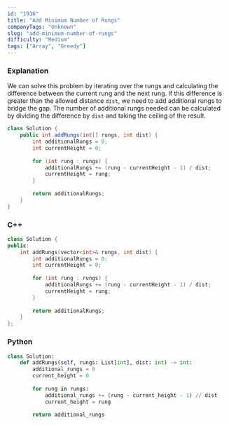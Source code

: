 ```yaml
---
id: "1936"
title: "Add Minimum Number of Rungs"
companyTags: "Unknown"
slug: "add-minimum-number-of-rungs"
difficulty: "Medium"
tags: ["Array", "Greedy"]
---
```


### Explanation
We can solve this problem by iterating over the rungs and calculating the difference between the current rung and the next rung. If this difference is greater than the allowed distance `dist`, we need to add additional rungs to bridge the gap. The number of additional rungs needed can be calculated by dividing the difference by `dist` and taking the ceiling of the result.

```java
class Solution {
    public int addRungs(int[] rungs, int dist) {
        int additionalRungs = 0;
        int currentHeight = 0;
        
        for (int rung : rungs) {
            additionalRungs += (rung - currentHeight - 1) / dist;
            currentHeight = rung;
        }
        
        return additionalRungs;
    }
}
```

### C++
```cpp
class Solution {
public:
    int addRungs(vector<int>& rungs, int dist) {
        int additionalRungs = 0;
        int currentHeight = 0;
        
        for (int rung : rungs) {
            additionalRungs += (rung - currentHeight - 1) / dist;
            currentHeight = rung;
        }
        
        return additionalRungs;
    }
};
```

### Python
```python
class Solution:
    def addRungs(self, rungs: List[int], dist: int) -> int:
        additional_rungs = 0
        current_height = 0
        
        for rung in rungs:
            additional_rungs += (rung - current_height - 1) // dist
            current_height = rung
        
        return additional_rungs
```